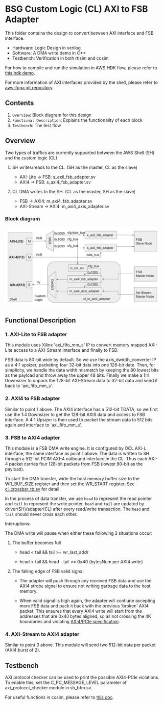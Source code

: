 # BSG Custom Logic (CL) AXI to FSB Adapter

This folder contains the design to convert between AXI interface and FSB interface.

- Hardware: Logic Design in verilog
- Software: A DMA write demo in C++
- Testbench: Verification in both rtlsim and cosim

For how to compile and run the simulation in AWS HDK flow, please refer to [this hdk demo](../cl_hdk/README.md).

For more information of AXI interfaces provided by the shell, please refer to [aws-fpga git repository](https://github.com/aws/aws-fpga/blob/master/hdk/docs/AWS_Shell_Interface_Specification.md).

## Contents

1. `Overview`: Block diagram for this design
2. `Functional Description`: Explains the functionality of each block
3. `Testbench`: The test flow

## Overview

Two types of traffics are currently supported between the AWS Shell (SH) and the custom logic (CL)

1. SH writes/reads to the CL. (SH as the master, CL as the slave)
    - AXI-Lite -> FSB: s_axil_fsb_adapter.sv
    - AXI4 -> FSB: s_axi4_fsb_adapter.sv

2. CL DMA writes to the SH. (CL as the master, SH as the slave)
    - FSB -> AXI4: m_axi4_fsb_adapter.sv
    - AXI-Stream -> AXI4: m_axi4_axis_adapter.sv

### Block diagram

![Diagram](hardware/cl_fsb.jpg)

## Functional Description
### 1. AXI-Lite to FSB adapter

This module uses Xilinx 'axi_fifo_mm_s' IP to convert memory mapped AXI-Lite access to a AXI-Stream interface and finally to FSB.

FSB data is 80-bit wide by default. So we use the axis_dwidth_converter IP as a 4:1 upsizer, packeting four 32-bit data into one 128-bit date. Then, for simplicity, we handle the data width mismatch by keeping the 80 lowest bits as the payload and throw away the upper 48 bits. Finally we make a 1:4 Downsizer to unpack the 128-bit AXI-Stream data to 32-bit data and send it back to 'axi_fifo_mm_s'. 

### 2. AXI4 to FSB adapter

Similar to point 1 above. The AXI4 interface has a 512-bit TDATA, so we first use the 1:4 Downsizer to get the 128-bit AXIS data and access to FSB interface. A 4:1 Upsizer is then used to packet the stream data to 512 bits again and interface to 'axi_fifo_mm_s'.

### 3. FSB to AXI4 adapter

This module is a FSB DMA write engine. It is configured by OCL AXI-L interface, the same interface as point 1 above. The data is written to SH through a 512-bit PCIM AXI-4 outbound interface in the CL. Thus each AXI-4 packet carries four 128-bit packets from FSB (lowest 80-bit as the payload). 

To start the DMA transfer, wirte the host memory buffer size to the WR_BUF_SIZE register and then set the WR_START register. See [cl_crossbar_tb.sv](./testbenches/rtlsim/cl_crossbar_tb.sv) for detail.

In the process of data transfer, we use `head` to represent the read pointer and `tail` to represent the write pointer. `head` and `tail` are updated by driver(SH)/adapter(CL) after every read/write transaction. The `head` and `tail` should never cross each other.

Interuptions:

The DMA write will pause when either these following 2 situations occur:

1. The buffer becomes full    
    - head < tail && tail >= wr_last_addr

    - head > tail && head - tail <= 0x40 (bytesNum per AXI4 write)

2. The falling edge of FSB valid signal
    - The adapter will push through any received FSB data and use the AXI4 strobe signal to ensure not writing garbage data to the host memory.

    - When valid signal is high again, the adapter will contiune accepting more FSB data and pack it back with the previous 'broken' AXI4 packet. This ensures that every AXI4 write will start from the addresses that are 0x40 bytes aligned, so as not crossing the 4K boundaries and violating [AXI4/PCIe specificatoin](https://github.com/aws/aws-fpga/blob/master/hdk/docs/AWS_Shell_Interface_Specification.md#axi4-error-handling-for-cl-outbound-transactions).

### 4. AXI-Stream to AXI4 adapter

Similar to point 3 above. This module will send two 512-bit data per packet (AXI4 burst of 2).


## Testbench

AXI protocol checker can be used to print the possible AXI4-PCIe violations. To enable this, set the C_PC_MESSAGE_LEVEL parameter of axi_protocol_checker module in sh_bfm.sv.

For useful functions in cosim, please refer to [this doc](https://github.com/aws/aws-fpga/blob/master/hdk/docs/RTL_Simulating_CL_Designs.md).
